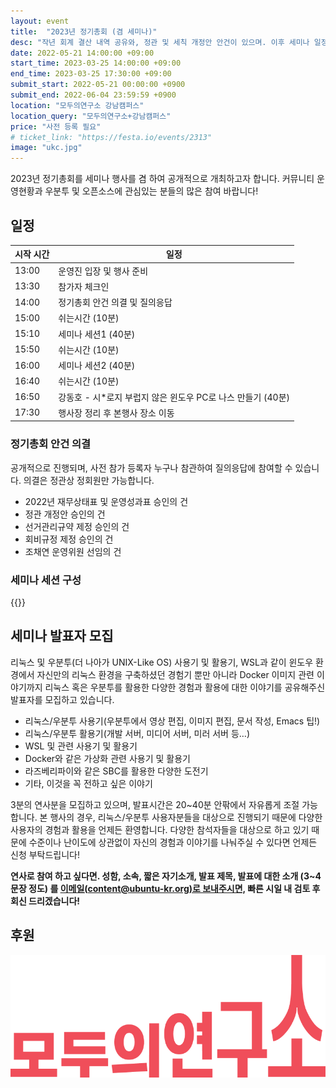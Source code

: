 ```yaml
---
layout: event
title:  "2023년 정기총회 (겸 세미나)"
desc: "작년 회계 결산 내역 공유와, 정관 및 세칙 개정안 안건이 있으며. 이후 세미나 일정이 진행됩니다."
date: 2022-05-21 14:00:00 +09:00
start_time: 2023-03-25 14:00:00 +09:00
end_time: 2023-03-25 17:30:00 +09:00
submit_start: 2022-05-21 00:00:00 +0900
submit_end: 2022-06-04 23:59:59 +0900
location: "모두의연구소 강남캠퍼스"
location_query: "모두의연구소+강남캠퍼스"
price: "사전 등록 필요"
# ticket_link: "https://festa.io/events/2313"
image: "ukc.jpg"
---
```


2023년 정기총회를 세미나 행사를 겸 하여 공개적으로 개최하고자 합니다. 커뮤니티 운영현황과 우분투 및 오픈소스에 관심있는 분들의 많은 참여 바랍니다!

## 일정

| 시작 시간 | 일정 |
| --- | --- |
| 13:00 | 운영진 입장 및 행사 준비 |
| 13:30 | 참가자 체크인 |
| 14:00 | 정기총회 안건 의결 및 질의응답 |
| 15:00 | 쉬는시간 (10분) |
| 15:10 | 세미나 세션1 (40분) |
| 15:50 | 쉬는시간 (10분) |
| 16:00 | 세미나 세션2 (40분) |
| 16:40 | 쉬는시간 (10분) |
| 16:50 | 강동호 - 시*로지 부럽지 않은 윈도우 PC로 나스 만들기 (40분) |
| 17:30 | 행사장 정리 후 본행사 장소 이동 |

### 정기총회 안건 의결

공개적으로 진행되며, 사전 참가 등록자 누구나 참관하여 질의응답에 참여할 수 있습니다. 의결은 정관상 정회원만 가능합니다.

- 2022년 재무상태표 및 운영성과표 승인의 건
- 정관 개정안 승인의 건
- 선거관리규약 제정 승인의 건
- 회비규정 제정 승인의 건
- 조채연 운영위원 선임의 건

### 세미나 세션 구성

 {{<profile
    profile="./dongho-gang.jpeg"
    heading="시*로지 부럽지 않은 윈도우 PC로 나스 만들기" bold="강동호 - 카카오스타일"
    desc="남는 윈도우 11 PC에 WSL과 Docker를 활용하여 손쉽게 서버를 추가하고 웹에서 사용할 수 있는 환경 만들기, 사실 남는 PC는 공인인증서 용도로도 쓸 수 있으니까!" >}}

## 세미나 발표자 모집

리눅스 및 우분투(더 나아가 UNIX-Like OS) 사용기 및 활용기, WSL과 같이 윈도우 환경에서 자신만의 리눅스 환경을 구축하셨던 경험기 뿐만 아니라 Docker 이미지 관련 이야기까지 리눅스 혹은 우분투를 활용한 다양한 경험과 활용에 대한 이야기를 공유해주신 발표자를 모집하고 있습니다.

- 리눅스/우분투 사용기(우분투에서 영상 편집, 이미지 편집, 문서 작성, Emacs 팁!)
- 리눅스/우분투 활용기(개발 서버, 미디어 서버, 미러 서버 등…)
- WSL 및 관련 사용기 및 활용기
- Docker와 같은 가상화 관련 사용기 및 활용기
- 라즈베리파이와 같은 SBC를 활용한 다양한 도전기
- 기타, 이것을 꼭 전하고 싶은 이야기

3분의 연사분을 모집하고 있으며, 발표시간은 20~40분 안팎에서 자유롭게 조절 가능합니다. 본 행사의 경우, 리눅스/우분투 사용자분들을 대상으로 진행되기 때문에 다양한 사용자의 경험과 활용을 언제든 환영합니다. 다양한 참석자들을 대상으로 하고 있기 때문에 수준이나 난이도에 상관없이 자신의 경험과 이야기를 나눠주실 수 있다면 언제든 신청 부탁드립니다!

**연사로 참여 하고 싶다면. 성함, 소속, 짧은 자기소개, 발표 제목, 발표에 대한 소개 (3~4 문장 정도) 를 [이메일(content@ubuntu-kr.org)로 보내주시면,](mailto:content@ubuntu-kr.org) 빠른 시일 내 검토 후 회신 드리겠습니다!** 


## 후원

![모두의연구소 - 장소후원](./modulabs.png)